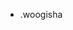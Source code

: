 - .woogisha

<!---
woogisha/woogisha is a ✨ special ✨ repository because its `README.md` (this file) appears on your GitHub profile.
You can click the Preview link to take a look at your changes.
--->
